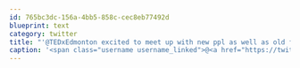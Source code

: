 ```yaml
---
id: 765bc3dc-156a-4bb5-858c-cec8eb77492d
blueprint: text
category: twitter
title: "'@TEDxEdmonton excited to meet up with new ppl as well as old friends from @TEDxCdnRockies"
caption: '<span class="username username_linked">@<a href="https://twitter.com/TEDxEdmonton" title="TEDxEdmonton">TEDxEdmonton</a></span> excited to meet up with new ppl as well as old friends from @TEDxCdnRockies'
---
```

